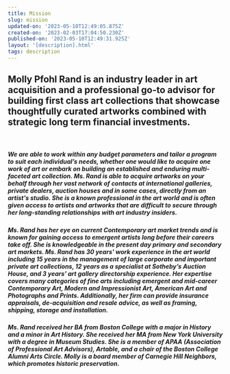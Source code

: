 ```yaml
---
title: Mission
slug: mission
updated-on: '2023-05-10T12:49:05.875Z'
created-on: '2023-02-03T17:04:50.230Z'
published-on: '2023-05-10T12:49:31.925Z'
layout: '[description].html'
tags: description
---
```


Molly Pfohl Rand is an industry leader in art acquisition and a professional go-to advisor for building first class art collections that showcase thoughtfully curated artworks combined with strategic long term financial investments.
----------------------------------------------------------------------------------------------------------------------------------------------------------------------------------------------------------------------------------------

‍

##### We are able to work within any budget parameters and tailor a program to suit each individual’s needs, whether one would like to acquire one work of art or embark on building an established and enduring multi-faceted art collection. Ms. Rand is able to acquire artworks on your behalf through her vast network of contacts at international galleries, private dealers, auction houses and in some cases, directly from an artist's studio. She is a known professional in the art world and is often given access to artists and artworks that are difficult to secure through her long-standing relationships with art industry insiders.

##### Ms. Rand has her eye on current Contemporary art market trends and is known for gaining access to emergent artists long before their careers take off. She is knowledgeable in the present day primary and secondary art markets. Ms. Rand has 30 years' work experience in the art world including 15 years in the management of large corporate and important private art collections, 12 years as a specialist at Sotheby’s Auction House, and 3 years' art gallery directorship experience. Her expertise covers many categories of fine arts including emergent and mid-career Contemporary Art, Modern and Impressionist Art, American Art and Photographs and Prints. Additionally, her firm can provide insurance appraisals, de-acquisition and resale advice, as well as framing, shipping, storage and installation.

##### Ms. Rand received her BA from Boston College with a major in History and a minor in Art History. She received her MA from New York University with a degree in Museum Studies. She is a member of APAA (Association of Professional Art Advisors), Artable, and a chair of the Boston College Alumni Arts Circle. Molly is a board member of Carnegie Hill Neighbors, which promotes historic preservation.

#### ‍

‍

